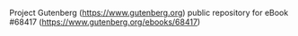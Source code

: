 Project Gutenberg (https://www.gutenberg.org) public repository for eBook #68417 (https://www.gutenberg.org/ebooks/68417)
